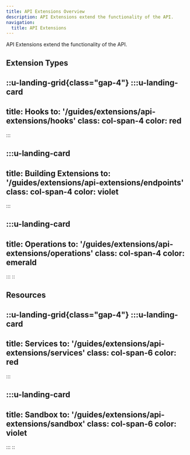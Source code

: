 ```yaml
---
title: API Extensions Overview
description: API Extensions extend the functionality of the API.
navigation:
  title: API Extensions
---
```


API Extensions extend the functionality of the API.

## Extension Types

::u-landing-grid{class="gap-4"}
  :::u-landing-card
  ---
  title: Hooks
  to: '/guides/extensions/api-extensions/hooks'
  class: col-span-4
  color: red
  ---
  :::
  
  :::u-landing-card
  ---
  title: Building Extensions
  to: '/guides/extensions/api-extensions/endpoints'
  class: col-span-4
  color: violet
  ---
  :::
  
  :::u-landing-card
  ---
  title: Operations
  to: '/guides/extensions/api-extensions/operations'
  class: col-span-4
  color: emerald
  ---
  :::
::

## Resources

::u-landing-grid{class="gap-4"}
  :::u-landing-card
  ---
  title: Services
  to: '/guides/extensions/api-extensions/services'
  class: col-span-6
  color: red
  ---
  :::
  
  :::u-landing-card
  ---
  title: Sandbox
  to: '/guides/extensions/api-extensions/sandbox'
  class: col-span-6
  color: violet
  ---
  :::
::
